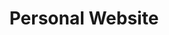 ---
title: Personal Website
img: personal-website.png
link: https://adamrashid.dev
year: 2021 - Present
description: This very website you're reading on!
---